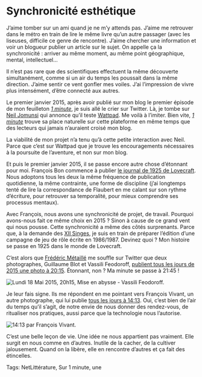 # Synchronicité esthétique

J’aime tomber sur un ami quand je ne m’y attends pas. J’aime me retrouver dans le métro en train de lire le même livre qu’un autre passager (avec les liseuses, difficile ce genre de rencontre). J’aime chercher une information et voir un blogueur publier un article sur le sujet. On appelle ça la synchronicité : arriver au même moment, au même point géographique, mental, intellectuel…

Il n’est pas rare que des scientifiques effectuent la même découverte simultanément, comme si un air du temps les poussait dans la même direction. J’aime sentir ce vent gonfler mes voiles. J’ai l’impression de vivre plus intensément, d’être connecté aux autres.

Le premier janvier 2015, après avoir publié sur mon blog le premier épisode de mon feuilleton [*1 minute*](http://www.wattpad.com/story/29694130-1-minute), je suis allé le crier sur Twitter. Là, je tombe sur [Neil Jomunsi](http://page42.org/) qui annonce qu’il teste [Wattpad](http://www.wattpad.com/story/29694130-1-minute). Me voilà à l’imiter. Bien vite, [*1 minute*](http://www.wattpad.com/story/29694130-1-minute) trouve sa place naturelle sur cette plateforme en même temps que des lecteurs qui jamais n’auraient croisé mon blog.

La viabilité de mon projet n’a tenu qu’à cette petite interaction avec Neil. Parce que c’est sur Wattpad que je trouve les encouragements nécessaires à la poursuite de l’aventure, et non sur mon blog.

Et puis le premier janvier 2015, il se passe encore autre chose d’étonnant pour moi. François Bon commence à publier [le journal de 1925 de Lovecraft](http://thelovecraftmonument.com/spip.php?article146). Nous adoptons tous les deux la même fréquence de publication quotidienne, la même contrainte, une forme de discipline (j’ai longtemps tenté de lire la correspondance de Flaubert en me calant sur son rythme d’écriture, pour retrouver sa temporalité, pour mieux comprendre ses processus mentaux).

Avec François, nous avons une synchronicité de projet, de travail. Pourquoi avons-nous fait ce même choix en 2015 ? Sinon à cause de ce grand vent qui nous pousse. Cette synchronicité a même des côtés surprenants. Parce que, à la demande des [XII Singes](http://www.les12singes.com/), je suis en train de préparer l’édition d’une campagne de jeu de rôle écrite en 1986/1987. Devinez quoi ? Mon histoire se passe en 1925 dans le monde de Lovecraft.

C’est alors que [Frédéric Métaillé](https://twitter.com/FMetailie) me souffle sur Twitter que deux photographes, Guillaume Blot et Vassili Feodoroff, [publient tous les jours de 2015 une photo à 20:15](http://projet20h15.tumblr.com/). Étonnant, non ? Ma minute se passe à 21:45 !

![Lundi 18 Mai 2015, 20h15, Mise en abysse - Vassili Feodoroff.](http://blog.tcrouzet.comhttps://tcrouzet.com/images_tc/2015/05/2015-600x398.jpg)

Je leur fais signe. Ils me répondent en me pointant vers François Vivant, un autre photographe, qui lui publie [tous les jours à 14:13](http://www.14h13.com/). Oui, c’est bien de l’air du temps qu’il s’agit, de notre envie de nous donner des rendez-vous, de ritualiser nos pratiques, aussi parce que la technologie nous l’autorise.

![14:13 par François Vivant.](http://blog.tcrouzet.comhttps://tcrouzet.com/images_tc/2015/05/1413-600x398.jpg)

C’est une belle leçon de vie. Une idée ne nous appartient pas vraiment. Elle surgit en nous comme en d’autres. Inutile de la cacher, de la cultiver jalousement. Quand on la libère, elle en rencontre d’autres et ça fait des étincelles.

Tags: NetLittérature, Sur 1 minute, une